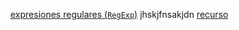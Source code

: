 [expresiones regulares (`RegExp`)](https://developer.mozilla.org/es/docs/Web/JavaScript/Guide/Regular_Expressions)
jhskjfnsakjdn
[recurso](https://www.youtube.com/watch?v=Lub5qOmY4JQ)